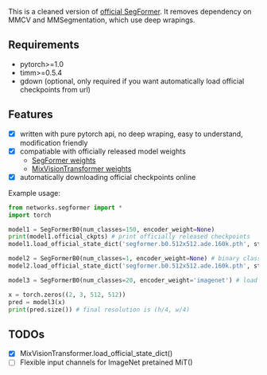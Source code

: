 

This is a cleaned version of [official SegFormer](https://github.com/NVlabs/SegFormer). It removes dependency on MMCV and MMSegmentation, which use deep wrapings.

## Requirements

* pytorch>=1.0
* timm>=0.5.4
* gdown (optional, only required if you want automatically load official checkpoints from url)


## Features

- [x] written with pure pytorch api, no deep wraping, easy to understand, modification friendly
- [x] compatiable with officially released model weights
    - [SegFormer weights](https://drive.google.com/drive/folders/1GAku0G0iR9DsBxCbfENWMJ27c5lYUeQA)
    - [MixVisionTransformer weights](https://drive.google.com/drive/folders/1b7bwrInTW4VLEm27YawHOAMSMikga2Ia)
- [x] automatically downloading official checkpoints online

Example usage:

```python
from networks.segformer import *
import torch

model1 = SegFormerB0(num_classes=150, encoder_weight=None)
print(model1.official_ckpts) # print officially released checkpoints
model1.load_official_state_dict('segformer.b0.512x512.ade.160k.pth', strict=True) # load official released weights

model2 = SegFormerB0(num_classes=1, encoder_weight=None) # binary classifier
model2.load_official_state_dict('segformer.b0.512x512.ade.160k.pth', strict=False) # the final prediction layer is not loaded

model3 = SegFormerB0(num_classes=20, encoder_weight='imagenet') # load only ImageNet-pretained backbone

x = torch.zeros((2, 3, 512, 512))
pred = model3(x)
print(pred.size()) # final resolution is (h/4, w/4)
```

## TODOs

- [x] MixVisionTransformer.load_official_state_dict()
- [ ] Flexible input channels for ImageNet pretained MiT()